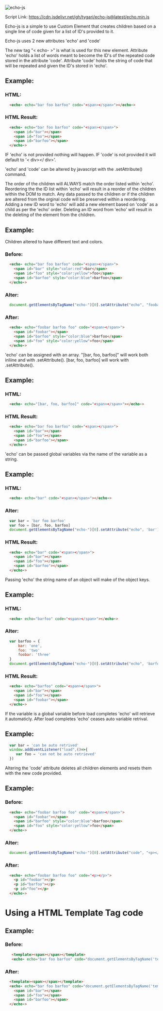 ![echo-js](https://scontent.fewr1-3.fna.fbcdn.net/v/t1.15752-9/89195605_239495867216251_4865512654271152128_n.png?_nc_cat=101&_nc_sid=b96e70&_nc_ohc=SFFnce9USQYAX-QXAW5&_nc_ht=scontent.fewr1-3.fna&oh=1f52d93391a4c7c0d61b69ecdb9e20a8&oe=5E839849)



Script Link: https://cdn.jsdelivr.net/gh/tygari/echo-js@latest/echo.min.js

Echo-js is a simple to use Custom Element that creates children based on a single line of code given for a list of ID's provided to it.

Echo-js uses 2 new attributes 'echo' and 'code'

The new tag "< echo- >" is what is used for this new element.
Attribute 'echo' holds a list of words meant to become the ID's of the repeated code stored in the attribute 'code'.
Attribute 'code' holds the string of code that will be repeated and given the ID's stored in 'echo'.

## Example:

### HTML:
```html
  <echo- echo="bar foo barfoo" code="<span></span>"></echo->
```

### HTML Result:
```html
  <echo- echo="bar foo barfoo" code="<span></span>">
    <span id="bar"></span>
    <span id="foo"></span>
    <span id="barfoo"></span>
  </echo->
```

IF 'echo' is not provided nothing will happen.
IF 'code' is not provided it will default to '< div></ div>'.

'echo' and 'code' can be altered by javascript with the .setAttribute() command.

The order of the children will ALWAYS match the order listed within 'echo'.
Reordering the the ID list within 'echo' will result in a reorder of the children within the DOM to match.
Any data passed to the children or if the children are altered from the orginal code will be preserved within a reordering.
Adding a new ID word to 'echo' will add a new element based on 'code' as a child as per the 'echo' order.
Deleting an ID word from 'echo' will result in the deleting of the element from the children.

## Example:
Children altered to have different text and colors.

### Before:
```html
  <echo- echo="bar foo barfoo" code="<span></span>">
    <span id="bar" style="color:red">bar</span>
    <span id="foo" style="color:yellow">foo</span>
    <span id="barfoo" style="color:blue">barfoo</span>
  </echo->
```

### Alter:
```javascript
  document.getElementsByTagName("echo-")[0].setAttribute("echo", "foobar barfoo foo")
```

### After:
```html
  <echo- echo="foobar barfoo foo" code="<span></span>">
    <span id="foobar"></span>
    <span id="barfoo" style="color:blue">barfoo</span>
    <span id="foo" style="color:yellow">foo</span>
  </echo->
```

'echo' can be assigned with an array.
"[bar, foo, barfoo]" will work both inliine and with .setAttribute().
[bar, foo, barfoo] will work with .setAttribute().

## Example:

### HTML:
```html
  <echo- echo="[bar, foo, barfoo]" code="<span></span>"></echo->
```

### HTML Result:
```html
  <echo- echo="bar foo barfoo" code="<span></span>">
    <span id="bar"></span>
    <span id="foo"></span>
    <span id="barfoo"></span>
  </echo->
```

'echo' can be passed global variables via the name of the variable as a string.

## Example:

### HTML:
```html
  <echo- echo="bar" code="<span></span>"></echo->
```

### Alter:
```javascript
  var bar = 'bar foo barfoo'
  var foo = [bar, foo, barfoo]
  document.getElementsByTagName("echo-")[0].setAttribute("echo", 'bar')
```

### HTML Result:
```html
  <echo- echo="bar" code="<span></span>">
    <span id="bar"></span>
    <span id="foo"></span>
    <span id="barfoo"></span>
  </echo->
```

Passing 'echo' the string name of an object will make of the object keys.

## Example:

### HTML:
```html
  <echo- echo="barfoo" code="<span></span>"></echo->
```

### Alter:
```javascript
  var barfoo = {
      bar: 'one',
      foo: 'two'
      foobar: 'three'
  }
  document.getElementsByTagName("echo-")[0].setAttribute("echo", 'barfoo')
```

### HTML Result:
```html
  <echo- echo="barfoo" code="<span></span>">
    <span id="bar"></span>
    <span id="foo"></span>
    <span id="foobar"></span>
  </echo->
```

If the variable is a global variable before load completes 'echo' will retrieve it automaticly.
After load completes 'echo' ceases auto variable retrival.

## Example:
```javascript
  var bar = 'can be auto retrived'
  window.addEventListener("load",()=>{
     var foo = 'can not be auto retrieved'
  })
```

Altering the 'code' attribute deletes all children elements and resets them with the new code provided.

## Example:
### Before:
```html
  <echo- echo="foobar barfoo foo" code="<span></span>">
    <span id="foobar"></span>
    <span id="barfoo" style="color:blue">barfoo</span>
    <span id="foo" style="color:yellow">foo</span>
  </echo->
```

### Alter:
```javascript
  document.getElementsByTagName("echo-")[0].setAttribute("code", "<p></p>")
```

### After:
```html
  <echo- echo="foobar barfoo foo" code="<p></p>">
    <p id="foobar"></p>
    <p id="barfoo"></p>
    <p id="foo"></p>
  </echo->
```

# Using a HTML Template Tag code

## Example:
### Before:
```html
   <template><span></span></template>
   <echo- echo="bar foo barfoo" code="document.getElementsByTagName('template')[0]"></echo->
```

### After:
```html
  <template><span></span></template>
  <echo- echo="bar foo barfoo" code="document.getElementsByTagName('template')[0]">
    <span id="bar"></span>
    <span id="foo"></span>
    <span id="barfoo"></span>
  </echo->
```
